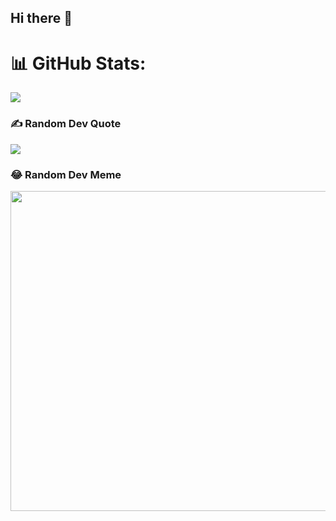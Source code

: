 ## Hi there 👋

# 📊 GitHub Stats:
![](https://github-readme-stats.vercel.app/api/top-langs/?username=diegargon&theme=dark&hide_border=true&include_all_commits=true&count_private=false&layout=compact)


### ✍️ Random Dev Quote
![](https://quotes-github-readme.vercel.app/api?type=horizontal&theme=dark)

### 😂 Random Dev Meme
<img src="https://random-memer.herokuapp.com/" width="512px"/>

